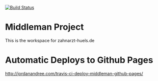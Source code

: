 [![Build Status](https://travis-ci.org/dentist-huels/website.svg?branch=master)](https://travis-ci.org/dentist-huels/website)

# Middleman Project
This is the workspace for zahnarzt-huels.de

# Automatic Deploys to Github Pages
http://jordanandree.com/travis-ci-deploy-middleman-github-pages/
